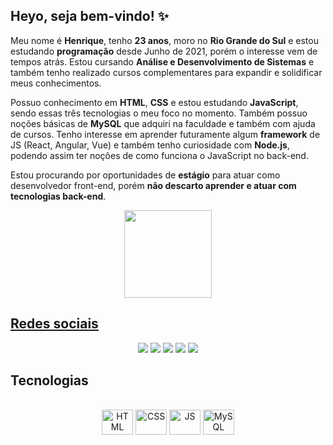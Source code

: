 ## Heyo, seja bem-vindo! ✨

Meu nome é **Henrique**, tenho **23 anos**, moro no **Rio Grande do Sul** e estou estudando **programação** desde Junho de 2021, porém o interesse vem de tempos atrás. Estou cursando **Análise e Desenvolvimento de Sistemas** e também tenho realizado cursos complementares para expandir e solidificar meus conhecimentos.

Possuo conhecimento em **HTML**, **CSS** e estou estudando **JavaScript**, sendo essas três tecnologias o meu foco no momento. Também possuo noções básicas de **MySQL** que adquiri na faculdade e também com ajuda de cursos. Tenho interesse em aprender futuramente algum **framework** de JS (React, Angular, Vue) e também tenho curiosidade com **Node.js**, podendo assim ter noções de como funciona o JavaScript no back-end.

Estou procurando por oportunidades de **estágio** para atuar como desenvolvedor front-end, porém **não descarto aprender e atuar com tecnologias back-end**.

<div align="center">
  <a href="https://github.com/dxthko">
  <img height="140em" src="https://github-readme-stats.vercel.app/api/top-langs/?username=dxthko&layout=compact&langs_count=7&theme=dracula"/>
</div>
  
 ## Redes sociais

<div align="center">
  <a href="https://www.linkedin.com/in/hsp/" target="_blank" alt="Meu Linkedin"><img src="https://img.shields.io/badge/LinkedIn-0077B5?style=for-the-badge&logo=linkedin&logoColor=white"></a>
  <a href="https://twitter.com/dxthko" target="_blank" alt="Meu Twitter"><img src="https://img.shields.io/badge/Twitter-1DA1F2?style=for-the-badge&logo=twitter&logoColor=white"></a>
  <a href="https://www.instagram.com/irythill/" target="_blank" alt="Meu Instagram"><img src="https://img.shields.io/badge/Instagram-E4405F?style=for-the-badge&logo=instagram&logoColor=white"></a>
  <a href="https://www.facebook.com/eswyr" target="_blank" alt="Meu Facebook"><img src="https://img.shields.io/badge/Facebook-1877F2?style=for-the-badge&logo=facebook&logoColor=white"></a>
  <a href="mailto:h.sp97@hotmail.com" target="_blank" alt="Meu E-mail"><img src="https://img.shields.io/badge/Microsoft_Outlook-0078D4?style=for-the-badge&logo=microsoft-outlook&logoColor=white"></a>
</div>

## Tecnologias

<div style="display: inline_block" align="center"><br>
  <img align"center" alt="HTML" height="40" width="50" src="https://cdn.jsdelivr.net/gh/devicons/devicon/icons/html5/html5-original.svg" />
  <img align"center" alt="CSS" height="40" width="50" src="https://cdn.jsdelivr.net/gh/devicons/devicon/icons/css3/css3-original.svg" />
  <img align"center" alt="JS" height="40" width="50" src="https://cdn.jsdelivr.net/gh/devicons/devicon/icons/javascript/javascript-plain.svg" />
  <img align"center" alt="MySQL" height="40" width="50" src="https://cdn.jsdelivr.net/gh/devicons/devicon/icons/mysql/mysql-original.svg"" />
</div>

